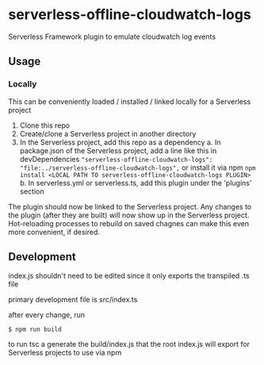 # serverless-offline-cloudwatch-logs

Serverless Framework plugin to emulate cloudwatch log events

## Usage

### Locally

This can be conveniently loaded / installed / linked locally for a Serverless project

1. Clone this repo
2. Create/clone a Serverless project in another directory
3. In the Serverless project, add this repo as a dependency
    a. In package.json of the Serverless project, add a line like this in devDependencies
        ```
        "serverless-offline-cloudwatch-logs": "file:../serverless-offline-cloudwatch-logs",
        ```
        or install it via npm
        ```
        npm install <LOCAL PATH TO serverless-offline-cloudwatch-logs PLUGIN>
        ```
    b. In serverless.yml or serverless.ts, add this plugin under the 'plugins' section

The plugin should now be linked to the Serverless project.
Any changes to the plugin (after they are built) will now show up in the Serverless project.
Hot-reloading processes to rebuild on saved chagnes can make this even more convenient, if desired.

## Development

index.js shouldn't need to be edited since it only exports the transpiled .ts file

primary development file is src/index.ts

after every change, run
```
$ npm run build
```
to run tsc a generate the build/index.js that the root index.js will export for Serverless projects to use via npm